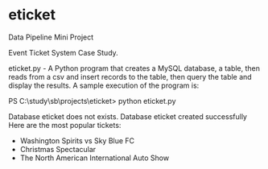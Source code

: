 # eticket
Data Pipeline Mini Project

Event Ticket System Case Study.

eticket.py - A Python program that creates a MySQL database, a table, then reads from a csv and insert records to the table, then query the table and display the results. A sample execution of the program is:

PS C:\study\sb\projects\eticket> python eticket.py

Database eticket does not exists.
Database eticket created successfully
Here are the most popular tickets: 
- Washington Spirits vs Sky Blue FC
- Christmas Spectacular
- The North American International Auto Show
